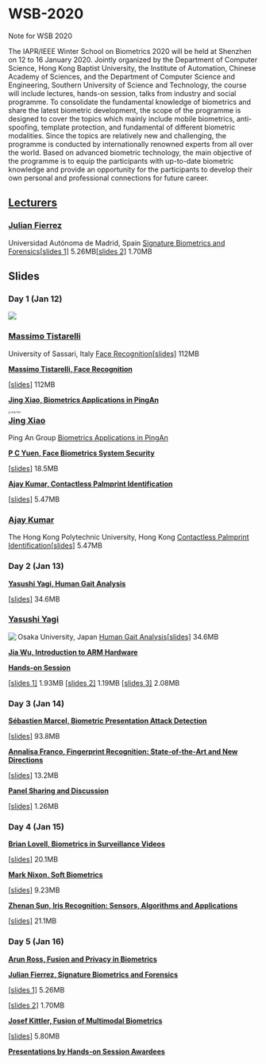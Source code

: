 # WSB-2020
Note for WSB 2020

The IAPR/IEEE Winter School on Biometrics 2020 will be held at Shenzhen on 12 to 16 January 2020. Jointly organized by the Department of Computer Science, Hong Kong Baptist University, the Institute of Automation, Chinese Academy of Sciences, and the Department of Computer Science and Engineering, Southern University of Science and Technology, the course will include lectures, hands-on session, talks from industry and social programme. To consolidate the fundamental knowledge of biometrics and share the latest biometric development, the scope of the programme is designed to cover the topics which mainly include mobile biometrics, anti-spoofing, template protection, and fundamental of different biometric modalities. Since the topics are relatively new and challenging, the programme is conducted by internationally renowned experts from all over the world. Based on advanced biometric technology, the main objective of the programme is to equip the participants with up-to-date biometric knowledge and provide an opportunity for the participants to develop their own personal and professional connections for future career.

## [Lecturers]( https://www.comp.hkbu.edu.hk/wsb2020/lecturer.php )



### [Julian Fierrez](http://atvs.ii.uam.es/fierrez/)

Universidad Autónoma de Madrid, Spain
[Signature Biometrics and Forensics](https://www.comp.hkbu.edu.hk/wsb2020/lecturer_details.php?lect_id=1)[[slides 1\]](https://www.comp.hkbu.edu.hk/wsb2020/slides/Julian_Fierrez_1.pdf) 5.26MB[[slides 2\]](https://www.comp.hkbu.edu.hk/wsb2020/slides/Julian_Fierrez_2.pdf) 1.70MB

## Slides

### **Day 1** (Jan 12)

  <img  src="https://www.comp.hkbu.edu.hk/wsb2020/images/speakers/massimo-tistarelli.jpg" />  

### [Massimo Tistarelli](https://www.comp.hkbu.edu.hk/wsb2020/lecturer_details.php?lect_id=10)

University of Sassari, Italy
[Face Recognition](https://www.comp.hkbu.edu.hk/wsb2020/lecturer_details.php?lect_id=10)[[slides\]](https://www.comp.hkbu.edu.hk/wsb2020/slides/Massimo_Tistarelli.pdf) 112MB

 [**Massimo Tistarelli, Face Recognition**](https://www.comp.hkbu.edu.hk/wsb2020/lecturer_details.php?lect_id=10) 

[[slides\]](https://www.comp.hkbu.edu.hk/wsb2020/slides/Massimo_Tistarelli.pdf) 112MB

[**Jing Xiao, Biometrics Applications in PingAn**](https://www.comp.hkbu.edu.hk/wsb2020/lecturer_details.php?lect_id=12)

<img src="https://www.comp.hkbu.edu.hk/wsb2020/images/speakers/jing_xiao.jpg" align='left' alt="Jing Xiao" style="zoom: 33%;" />

### [Jing Xiao](https://www.comp.hkbu.edu.hk/wsb2020/lecturer_details.php?lect_id=12)

Ping An Group
[Biometrics Applications in PingAn](https://www.comp.hkbu.edu.hk/wsb2020/lecturer_details.php?lect_id=12)

[**P C Yuen, Face Biometrics System Security**](https://www.comp.hkbu.edu.hk/wsb2020/lecturer_details.php?lect_id=14)

[[slides\]](https://www.comp.hkbu.edu.hk/wsb2020/slides/PC_Yuen.pdf) 18.5MB



[**Ajay Kumar, Contactless Palmprint Identification**](https://www.comp.hkbu.edu.hk/wsb2020/lecturer_details.php?lect_id=4)

[[slides\]](https://www.comp.hkbu.edu.hk/wsb2020/slides/Ajay_Kumar.pdf) 5.47MB

### [Ajay Kumar](http://www.comp.polyu.edu.hk/~csajaykr)

The Hong Kong Polytechnic University, Hong Kong
[Contactless Palmprint Identification](https://www.comp.hkbu.edu.hk/wsb2020/lecturer_details.php?lect_id=4)[[slides\]](https://www.comp.hkbu.edu.hk/wsb2020/slides/Ajay_Kumar.pdf) 5.47MB

### Day 2 (Jan 13)

[**Yasushi Yagi, Human Gait Analysis**](https://www.comp.hkbu.edu.hk/wsb2020/lecturer_details.php?lect_id=13)

[[slides\]](https://www.comp.hkbu.edu.hk/wsb2020/slides/Yasushi_Yagi.pdf) 34.6MB

### [Yasushi Yagi](http://www.am.sanken.osaka-u.ac.jp/~yagi/)

  <img  src="https://www.comp.hkbu.edu.hk/wsb2020/images/speakers/yasushi-yagi.jpg" align='left'/>  











Osaka University, Japan
[Human Gait Analysis](https://www.comp.hkbu.edu.hk/wsb2020/lecturer_details.php?lect_id=13)[[slides\]](https://www.comp.hkbu.edu.hk/wsb2020/slides/Yasushi_Yagi.pdf) 34.6MB



[**Jia Wu, Introduction to ARM Hardware**](https://www.comp.hkbu.edu.hk/wsb2020/hands_on.php)

[**Hands-on Session**](https://www.comp.hkbu.edu.hk/wsb2020/hands_on.php)

 [[slides 1\]](https://www.comp.hkbu.edu.hk/wsb2020/slides/handson1.pdf) 1.93MB
[[slides 2\]](https://www.comp.hkbu.edu.hk/wsb2020/slides/handson2.pdf) 1.19MB
[[slides 3\]](https://www.comp.hkbu.edu.hk/wsb2020/slides/handson3.pdf) 2.08MB 



### **Day 3** (Jan 14)

[**Sébastien Marcel, Biometric Presentation Attack Detection**](https://www.comp.hkbu.edu.hk/wsb2020/lecturer_details.php?lect_id=6)

[[slides\]](https://www.comp.hkbu.edu.hk/wsb2020/slides/Sébastien_Marcel.pdf) 93.8MB



[**Annalisa Franco, Fingerprint Recognition: State-of-the-Art and New Directions**](https://www.comp.hkbu.edu.hk/wsb2020/lecturer_details.php?lect_id=2)

[[slides\]](https://www.comp.hkbu.edu.hk/wsb2020/slides/Annalisa_Franco.pdf) 13.2MB



**[Panel Sharing and Discussion](https://www.comp.hkbu.edu.hk/wsb2020/panel_sharing.php)**

[[slides\]](https://www.comp.hkbu.edu.hk/wsb2020/slides/panel_sharing.pdf) 1.26MB



### **Day 4** (Jan 15)

[**Brian Lovell, Biometrics in Surveillance Videos**](https://www.comp.hkbu.edu.hk/wsb2020/lecturer_details.php?lect_id=5)

[[slides\]](https://www.comp.hkbu.edu.hk/wsb2020/slides/Brian_Lovell.pdf) 20.1MB



[**Mark Nixon, Soft Biometrics**](https://www.comp.hkbu.edu.hk/wsb2020/lecturer_details.php?lect_id=7)

[[slides\]](https://www.comp.hkbu.edu.hk/wsb2020/slides/Mark_Nixon.pdf) 9.23MB



[**Zhenan Sun, Iris Recognition: Sensors, Algorithms and Applications**](https://www.comp.hkbu.edu.hk/wsb2020/lecturer_details.php?lect_id=9)

[[slides\]](https://www.comp.hkbu.edu.hk/wsb2020/slides/Zhenan_Sun.pdf) 21.1MB



### **Day 5** (Jan 16)

[**Arun Ross, Fusion and Privacy in Biometrics**](https://www.comp.hkbu.edu.hk/wsb2020/lecturer_details.php?lect_id=8)




[**Julian Fierrez, Signature Biometrics and Forensics**](https://www.comp.hkbu.edu.hk/wsb2020/lecturer_details.php?lect_id=1)

[[slides 1\]](https://www.comp.hkbu.edu.hk/wsb2020/slides/Julian_Fierrez_1.pdf) 5.26MB

[[slides 2\]](https://www.comp.hkbu.edu.hk/wsb2020/slides/Julian_Fierrez_2.pdf) 1.70MB

[**Josef Kittler, Fusion of Multimodal Biometrics**](https://www.comp.hkbu.edu.hk/wsb2020/lecturer_details.php?lect_id=3)

[[slides\]](https://www.comp.hkbu.edu.hk/wsb2020/slides/Josef_Kittler.pdf) 5.80MB

[**Presentations by Hands-on Session Awardees**](https://www.comp.hkbu.edu.hk/wsb2020/hands_on.php)

